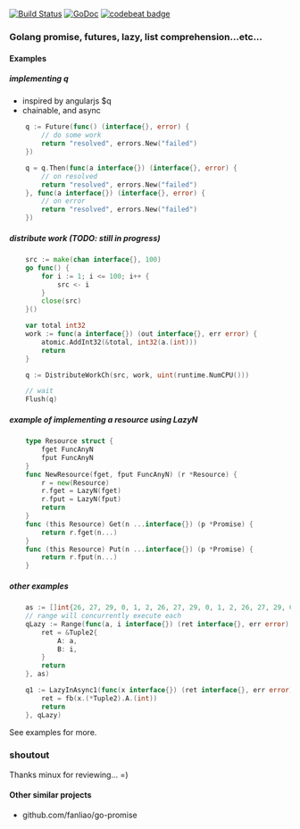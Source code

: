 [![Build Status](https://travis-ci.org/noypi/fp.svg?branch=master)](https://travis-ci.org/noypi/fp)
[![GoDoc](https://godoc.org/github.com/noypi/fp?status.png)](http://godoc.org/github.com/noypi/fp)
[![codebeat badge](https://codebeat.co/badges/a7fbc443-04aa-47c9-8b78-20b1395a9dc1)](https://codebeat.co/projects/github-com-noypi-fp)

### Golang promise, futures, lazy, list comprehension...etc...

#### Examples

##### implementing q

- inspired by angularjs $q
- chainable, and async

```go
	q := Future(func() (interface{}, error) {
		// do some work
		return "resolved", errors.New("failed")
	})

	q = q.Then(func(a interface{}) (interface{}, error) {
		// on resolved
		return "resolved", errors.New("failed")
	}, func(a interface{}) (interface{}, error) {
		// on error
		return "resolved", errors.New("failed")
	})

```

##### distribute work (TODO: still in progress)
```go
	src := make(chan interface{}, 100)
	go func() {
		for i := 1; i <= 100; i++ {
			src <- i
		}
		close(src)
	}()

	var total int32
	work := func(a interface{}) (out interface{}, err error) {
		atomic.AddInt32(&total, int32(a.(int)))
		return
	}

	q := DistributeWorkCh(src, work, uint(runtime.NumCPU()))

	// wait
	Flush(q)
```

##### example of implementing a resource using LazyN

```go
	type Resource struct {
		fget FuncAnyN
		fput FuncAnyN
	}
	func NewResource(fget, fput FuncAnyN) (r *Resource) {
		r = new(Resource)
		r.fget = LazyN(fget)
		r.fput = LazyN(fput)
		return
	}
	func (this Resource) Get(n ...interface{}) (p *Promise) {
		return r.fget(n...)
	}
	func (this Resource) Put(n ...interface{}) (p *Promise) {
		return r.fput(n...)
	}
```

##### other examples

```go
	as := []int{26, 27, 29, 0, 1, 2, 26, 27, 29, 0, 1, 2, 26, 27, 29, 0, 1, 2}
	// range will concurrently execute each
	qLazy := Range(func(a, i interface{}) (ret interface{}, err error) {
		ret = &Tuple2{
			A: a,
			B: i,
		}
		return
	}, as)

	q1 := LazyInAsync1(func(x interface{}) (ret interface{}, err error) {
		ret = fb(x.(*Tuple2).A.(int))
		return
	}, qLazy)


```

See examples for more.



### shoutout

Thanks minux for reviewing... =)

#### Other similar projects
- github.com/fanliao/go-promise

